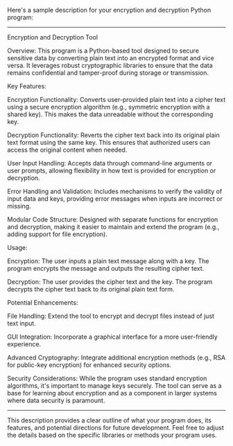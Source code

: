 Here's a sample description for your encryption and decryption Python program:


---

Encryption and Decryption Tool

Overview:
This program is a Python-based tool designed to secure sensitive data by converting plain text into an encrypted format and vice versa. It leverages robust cryptographic libraries to ensure that the data remains confidential and tamper-proof during storage or transmission.

Key Features:

Encryption Functionality:
Converts user-provided plain text into a cipher text using a secure encryption algorithm (e.g., symmetric encryption with a shared key). This makes the data unreadable without the corresponding key.

Decryption Functionality:
Reverts the cipher text back into its original plain text format using the same key. This ensures that authorized users can access the original content when needed.

User Input Handling:
Accepts data through command-line arguments or user prompts, allowing flexibility in how text is provided for encryption or decryption.

Error Handling and Validation:
Includes mechanisms to verify the validity of input data and keys, providing error messages when inputs are incorrect or missing.

Modular Code Structure:
Designed with separate functions for encryption and decryption, making it easier to maintain and extend the program (e.g., adding support for file encryption).


Usage:

Encryption: The user inputs a plain text message along with a key. The program encrypts the message and outputs the resulting cipher text.

Decryption: The user provides the cipher text and the key. The program decrypts the cipher text back to its original plain text form.


Potential Enhancements:

File Handling: Extend the tool to encrypt and decrypt files instead of just text input.

GUI Integration: Incorporate a graphical interface for a more user-friendly experience.

Advanced Cryptography: Integrate additional encryption methods (e.g., RSA for public-key encryption) for enhanced security options.


Security Considerations:
While the program uses standard encryption algorithms, it's important to manage keys securely. The tool can serve as a base for learning about encryption and as a component in larger systems where data security is paramount.


---

This description provides a clear outline of what your program does, its features, and potential directions for future development. Feel free to adjust the details based on the specific libraries or methods your program uses.

